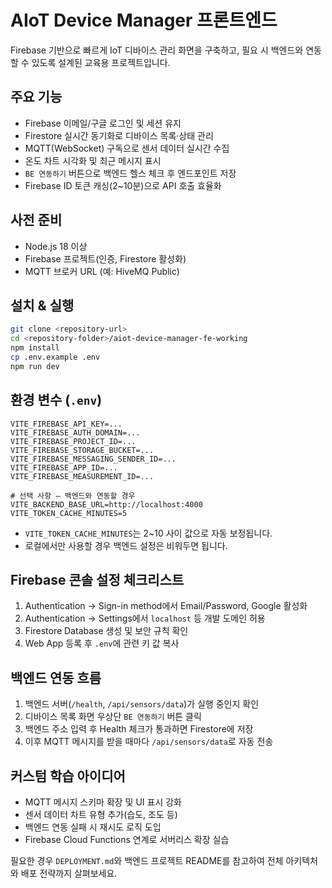 # AIoT Device Manager 프론트엔드

Firebase 기반으로 빠르게 IoT 디바이스 관리 화면을 구축하고, 필요 시 백엔드와 연동할 수 있도록 설계된 교육용 프로젝트입니다.

## 주요 기능
- Firebase 이메일/구글 로그인 및 세션 유지
- Firestore 실시간 동기화로 디바이스 목록·상태 관리
- MQTT(WebSocket) 구독으로 센서 데이터 실시간 수집
- 온도 차트 시각화 및 최근 메시지 표시
- `BE 연동하기` 버튼으로 백엔드 헬스 체크 후 엔드포인트 저장
- Firebase ID 토큰 캐싱(2~10분)으로 API 호출 효율화

## 사전 준비
- Node.js 18 이상
- Firebase 프로젝트(인증, Firestore 활성화)
- MQTT 브로커 URL (예: HiveMQ Public)

## 설치 & 실행
```bash
git clone <repository-url>
cd <repository-folder>/aiot-device-manager-fe-working
npm install
cp .env.example .env
npm run dev
```

## 환경 변수 (`.env`)
```env
VITE_FIREBASE_API_KEY=...
VITE_FIREBASE_AUTH_DOMAIN=...
VITE_FIREBASE_PROJECT_ID=...
VITE_FIREBASE_STORAGE_BUCKET=...
VITE_FIREBASE_MESSAGING_SENDER_ID=...
VITE_FIREBASE_APP_ID=...
VITE_FIREBASE_MEASUREMENT_ID=...

# 선택 사항 – 백엔드와 연동할 경우
VITE_BACKEND_BASE_URL=http://localhost:4000
VITE_TOKEN_CACHE_MINUTES=5
```
- `VITE_TOKEN_CACHE_MINUTES`는 2~10 사이 값으로 자동 보정됩니다.
- 로컬에서만 사용할 경우 백엔드 설정은 비워두면 됩니다.

## Firebase 콘솔 설정 체크리스트
1. Authentication → Sign-in method에서 Email/Password, Google 활성화  
2. Authentication → Settings에서 `localhost` 등 개발 도메인 허용  
3. Firestore Database 생성 및 보안 규칙 확인  
4. Web App 등록 후 `.env`에 관련 키 값 복사

## 백엔드 연동 흐름
1. 백엔드 서버(`/health`, `/api/sensors/data`)가 실행 중인지 확인  
2. 디바이스 목록 화면 우상단 `BE 연동하기` 버튼 클릭  
3. 백엔드 주소 입력 후 Health 체크가 통과하면 Firestore에 저장  
4. 이후 MQTT 메시지를 받을 때마다 `/api/sensors/data`로 자동 전송

## 커스텀 학습 아이디어
- MQTT 메시지 스키마 확장 및 UI 표시 강화  
- 센서 데이터 차트 유형 추가(습도, 조도 등)  
- 백엔드 연동 실패 시 재시도 로직 도입  
- Firebase Cloud Functions 연계로 서버리스 확장 실습

필요한 경우 `DEPLOYMENT.md`와 백엔드 프로젝트 README를 참고하여 전체 아키텍처와 배포 전략까지 살펴보세요.
